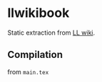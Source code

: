 # llwikibook

Static extraction from [LL wiki](http://llwiki.ens-lyon.fr/).

## Compilation

from <code>main.tex</code>
